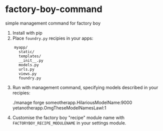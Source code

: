 factory-boy-command
===================

simple management command for factory boy


1. Install with pip
2. Place `foundry.py` recipies in your apps:
```
    myapp/
      static/
      templates/
      __init__.py
      models.py
      urls.py
      views.py
      foundry.py
```

3. Run with management command, specifying models described in your recipies: 

    ./manage forge someotherapp.HilariousModelName:9000 yetanotherapp.OmgTheseModelNamesLawl:1



4. Customise the factory boy "recipe" module name with `FACTORYBOY_RECIPE_MODULENAME` in your settings module.
